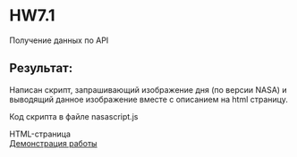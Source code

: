 # HW7.1 
Получение данных по API

## Результат:

Написан скрипт, запрашивающий изображение дня (по версии NASA) и выводящий данное изображение вместе с описанием на html страницу.

Код скрипта в файле nasascript.js

HTML-страница   
[Демонстрация работы](https://codepen.io/amd_amd/live/ZEQGyjB) 


